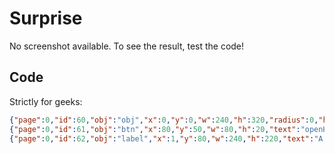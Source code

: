 <h1>Surprise</h1>

No screenshot available. To see the result, test the code!

<h2>Code</h2>

Strictly for geeks:

```json
{"page":0,"id":60,"obj":"obj","x":0,"y":0,"w":240,"h":320,"radius":0,"hidden":0,"bg_grad_dir":0,"bg_color":"#0000bb"}
{"page":0,"id":61,"obj":"btn","x":80,"y":50,"w":80,"h":20,"text":"openHASP","text_font":16,"bg_color":"gray","bg_grad_color":"gray","text_color":"white","radius":0,"border_side":0,"click":0}
{"page":0,"id":62,"obj":"label","x":1,"y":80,"w":240,"h":220,"text":"A fatal exception has ocured in MCU.\nThe application will be terminated.\n\n\uE40A Touch the screen to terminate it.\n\uE40A Press CTRL+ALT+DEL again to\n  restart your computer. You will lose\n  any unsaved information.\n\n        Press any key to continue _\n","text_color":"white"}
```
